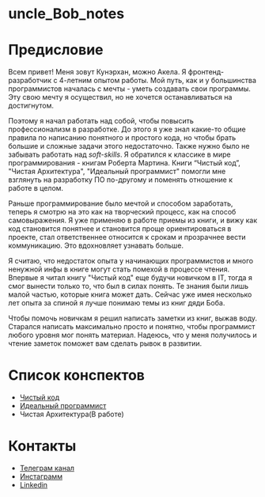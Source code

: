 # uncle_Bob_notes

# Предисловие
Всем привет! Меня зовут Кунэрхан, можно Акела.
Я фронтенд-разработчик с 4-летним опытом работы. 
Мой путь, как и у большинства программистов началась с мечты - уметь создавать свои программы. Эту свою мечту я осуществил, но не хочется останавливаться на достигнутом.

Поэтому я начал работать над собой, чтобы повысить профессионализм в разработке.
До этого я уже знал какие-то общие правила по написанию понятного и простого кода, но чтобы брать большие и сложные задачи этого недостаточно.
Также нужно было не забывать работать над *soft-skills*.
Я обратился к классике в мире программирования - книгам Роберта Мартина. Книги “Чистый код”, "Чистая Архитектура", "Идеальный программист" помогли мне взглянуть на разработку ПО по-другому и поменять отношение к работе в целом.

Раньше программирование было мечтой и способом заработать, теперь я смотрю на это как на творческий процесс, как на способ самовыражения. Я уже применяю в работе приемы из книги, и вижу как код становится понятнее и становится проще ориентироваться в проекте, стал ответственнее относится к срокам и прозрачнее вести коммуникацию. Это вдохновляет узнавать больше.

Я считаю, что недостаток опыта у начинающих программистов и много ненужной инфы в книге могут стать помехой в процессе чтения.
Впервые я читал книгу "Чистый код" еще будучи новичком в IT, тогда я смог вынести только то, что был в силах понять. Те знания были лишь малой частью, которые книга может дать. Сейчас уже имея несколько лет опыта за спиной я лучше понимаю темы из книг дяди Боба.

Чтобы помочь новичкам я решил написать заметки из книг, выжав воду. Старался написать максимально просто и понятно, чтобы программист любого уровня мог понять материал. Надеюсь, что у меня получилось и чтение заметок поможет вам сделать рывок в развитии.

# Список конспектов
- [Чистый код](https://github.com/Kunerkhan/clean_code_notes/blob/master/clean_code_notes.md)
- [Идеальный программист](https://github.com/Kunerkhan/clean_code_notes/blob/master/The_ideal_programmer_notes.md)
- Чистая Архитектура(В работе)

# Контакты
- [Телеграм канал](https://t.me/it_memoirs)
- [Инстаграмм](https://www.instagram.com/akela.frontend/)
- [Linkedin](https://www.linkedin.com/in/kunerkhan-akerov-b06816187/)
